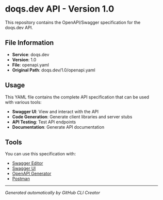 # doqs.dev API - Version 1.0

This repository contains the OpenAPI/Swagger specification for the doqs.dev API.

## File Information

- **Service**: doqs.dev
- **Version**: 1.0
- **File**: openapi.yaml
- **Original Path**: doqs.dev/1.0/openapi.yaml

## Usage

This YAML file contains the complete API specification that can be used with various tools:

- **Swagger UI**: View and interact with the API
- **Code Generation**: Generate client libraries and server stubs
- **API Testing**: Test API endpoints
- **Documentation**: Generate API documentation

## Tools

You can use this specification with:

- [Swagger Editor](https://editor.swagger.io/)
- [Swagger UI](https://swagger.io/tools/swagger-ui/)
- [OpenAPI Generator](https://openapi-generator.tech/)
- [Postman](https://www.postman.com/)

---

*Generated automatically by GitHub CLI Creator*
